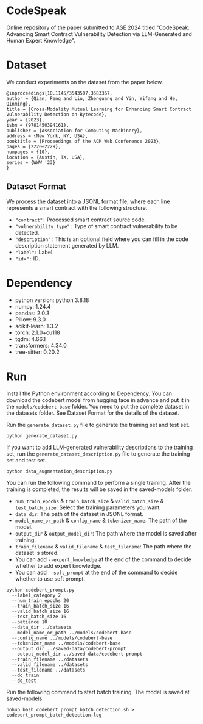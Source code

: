 # CodeSpeak
Online repository of the paper submitted to ASE 2024 titled "CodeSpeak: Advancing Smart Contract Vulnerability Detection via LLM-Generated and Human Expert Knowledge".

# Dataset

We conduct experiments on the dataset from the paper below.

```
@inproceedings{10.1145/3543507.3583367,
author = {Qian, Peng and Liu, Zhenguang and Yin, Yifang and He, Qinming},
title = {Cross-Modality Mutual Learning for Enhancing Smart Contract Vulnerability Detection on Bytecode},
year = {2023},
isbn = {9781450394161},
publisher = {Association for Computing Machinery},
address = {New York, NY, USA},
booktitle = {Proceedings of the ACM Web Conference 2023},
pages = {2220–2229},
numpages = {10},
location = {Austin, TX, USA},
series = {WWW '23}
}
```

## Dataset Format

We process the dataset into a JSONL format file, where each line represents a smart contract with the following structure.

- `"contract":` Processed smart contract source code.
- `"vulnerability_type":` Type of smart contract vulnerability to be detected.
- `"description":` This is an optional field where you can fill in the code description statement generated by LLM.
- `"label":` Label.
- `"idx":` ID.

# Dependency

* python version: python 3.8.18
* numpy: 1.24.4
* pandas: 2.0.3
* Pillow: 9.3.0
* scikit-learn: 1.3.2
* torch: 2.1.0+cu118
* tqdm: 4.66.1
* transformers: 4.34.0
* tree-sitter: 0.20.2

# Run

Install the Python environment according to Dependency. You can download the codebert model from hugging face in advance and put it in the `models/codebert-base` folder.
You need to put the complete dataset in the datasets folder. See Dataset Format for the details of the dataset.

Run the `generate_dataset.py` file to generate the training set and test set.

```
python generate_dataset.py
```

If you want to add LLM-generated vulnerability descriptions to the training set, run the `generate_dataset_description.py` file to generate the training set and test set.

```
python data_augmentation_description.py
```

You can run the following command to perform a single training. After the training is completed, the results will be saved in the saved-models folder.

- `num_train_epochs` &  `train_batch_size` & `valid_batch_size` & `test_batch_size`: Select the training parameters you want.
- `data_dir`: The path of the dataset in JSONL format.
- `model_name_or_path` & `config_name` & `tokenizer_name`: The path of the model.
- `output_dir` & `output_model_dir`: The path where the model is saved after training.
- `train_filename` & `valid_filename` & `test_filename`: The path where the dataset is stored.
- You can add `--expert_knowledge` at the end of the command to decide whether to add expert knowledge.
- You can add `--soft_prompt` at the end of the command to decide whether to use soft prompt.

```
python codebert_prompt.py
  --label_category 2
  --num_train_epochs 20 
  --train_batch_size 16 
  --valid_batch_size 16 
  --test_batch_size 16 
  --patience 10 
  --data_dir ../datasets 
  --model_name_or_path ../models/codebert-base 
  --config_name ../models/codebert-base 
  --tokenizer_name ../models/codebert-base 
  --output_dir ../saved-data/codebert-prompt 
  --output_model_dir ../saved-data/codebert-prompt 
  --train_filename ../datasets 
  --valid_filename ../datasets
  --test_filename ../datasets
  --do_train
  --do_test
```

Run the following command to start batch training.  The model is saved at saved-models.

```
nohup bash codebert_prompt_batch_detection.sh > codebert_prompt_batch_detection.log
```





